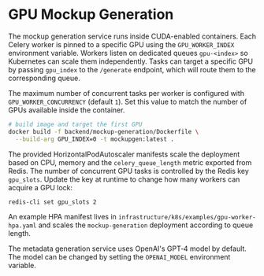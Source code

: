# GPU Mockup Generation

The mockup generation service runs inside CUDA-enabled containers. Each
Celery worker is pinned to a specific GPU using the `GPU_WORKER_INDEX`
environment variable. Workers listen on dedicated queues `gpu-<index>`
so Kubernetes can scale them independently. Tasks can target a specific
GPU by passing `gpu_index` to the `/generate` endpoint, which will
route them to the corresponding queue.

The maximum number of concurrent tasks per worker is configured with
`GPU_WORKER_CONCURRENCY` (default `1`). Set this value to match the
number of GPUs available inside the container.

```bash
# build image and target the first GPU
docker build -f backend/mockup-generation/Dockerfile \
  --build-arg GPU_INDEX=0 -t mockupgen:latest .
```

The provided HorizontalPodAutoscaler manifests scale the deployment
based on CPU, memory and the `celery_queue_length` metric exported from Redis.
The number of
concurrent GPU tasks is controlled by the Redis key `gpu_slots`. Update the
key at runtime to change how many workers can acquire a GPU lock:

```bash
redis-cli set gpu_slots 2
```

An example HPA manifest lives in `infrastructure/k8s/examples/gpu-worker-hpa.yaml`
and scales the `mockup-generation` deployment according to queue length.

The metadata generation service uses OpenAI's GPT‑4 model by default. The
model can be changed by setting the `OPENAI_MODEL` environment variable.
